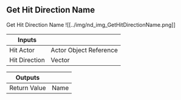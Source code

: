 ## Get Hit Direction Name
Get Hit Direction Name
![[../img/nd_img_GetHitDirectionName.png]]

|Inputs||
|--|--|
| Hit Actor | Actor Object Reference |
| Hit Direction | Vector |

|Outputs||
|--|--|
| Return Value | Name |
